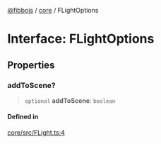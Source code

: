 [@fibbojs](/api/index) / [core](/api/core) / FLightOptions

# Interface: FLightOptions

## Properties

### addToScene?

> `optional` **addToScene**: `boolean`

#### Defined in

[core/src/FLight.ts:4](https://github.com/fibbojs/fibbo/blob/31a9adc82b7f9e94d4aaa254912cda4482699c0d/packages/core/src/FLight.ts#L4)
